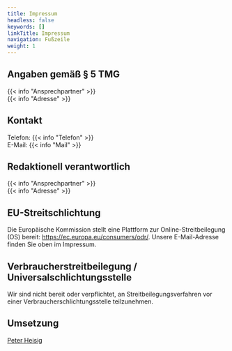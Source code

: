 ```yaml
---
title: Impressum
headless: false
keywords: []
linkTitle: Impressum
navigation: Fußzeile
weight: 1
---
```


## Angaben gemäß § 5 TMG

{{< info "Ansprechpartner" >}}  
{{< info "Adresse" >}}

## Kontakt
Telefon: {{< info "Telefon" >}}  
E-Mail: {{< info "Mail" >}}  

## Redaktionell verantwortlich

{{< info "Ansprechpartner" >}}  
{{< info "Adresse" >}}

## EU-Streitschlichtung

Die Europäische Kommission stellt eine Plattform zur Online-Streitbeilegung (OS) bereit: https://ec.europa.eu/consumers/odr/.
Unsere E-Mail-Adresse finden Sie oben im Impressum.

## Verbraucherstreitbeilegung / Universalschlichtungsstelle

Wir sind nicht bereit oder verpflichtet, an Streitbeilegungsverfahren vor einer Verbraucherschlichtungsstelle teilzunehmen.

## Umsetzung

[Peter Heisig](https://peter.heisig.rocks)
